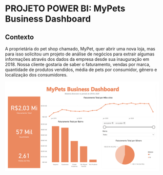 
<h1>PROJETO POWER BI: MyPets Business Dashboard</h1>

<h2>Contexto</h2>

A proprietária do pet shop chamado, MyPet, quer abrir uma nova loja, mas para isso solicitou um projeto de análise de negócios para extrair algumas informações através dos dados da empresa desde sua inauguração em 2018. Nossa cliente gostaria de saber o faturamento, vendas por marca, quantidade de produtos vendidos, média de pets por consumidor, gênero e localização dos consumidores.


<img src="https://github.com/elleres7/PowerBI-MyPets-Business-Dashboard/blob/master/DASHBOARD_MyPets.png">
